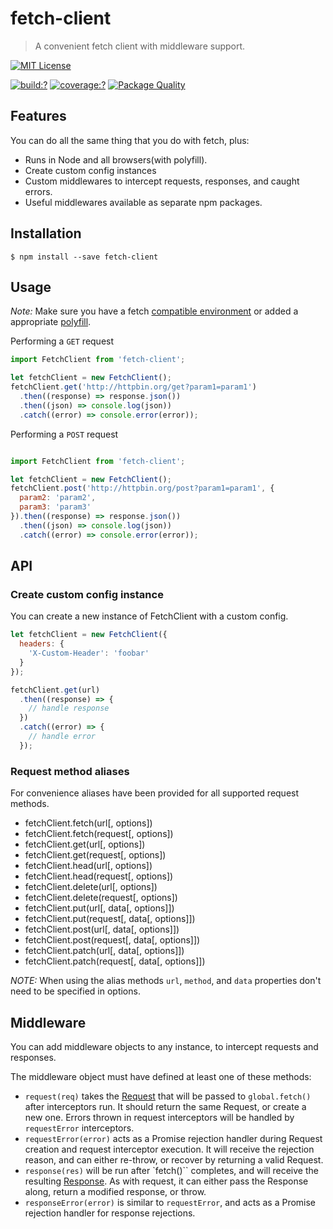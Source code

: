 # fetch-client

> A convenient fetch client with middleware support.

[![MIT License](https://img.shields.io/badge/license-MIT_License-green.svg?style=flat-square)](https://github.com/bubkoo/fetch-client/blob/master/LICENSE)

[![build:?](https://img.shields.io/travis/bubkoo/fetch-client/master.svg?style=flat-square)](https://travis-ci.org/bubkoo/fetch-client)
[![coverage:?](https://img.shields.io/coveralls/bubkoo/fetch-client/master.svg?style=flat-square)](https://coveralls.io/github/bubkoo/fetch-client)
[![Package Quality](http://npm.packagequality.com/shield/fetch-client.svg)](http://packagequality.com/#?package=fetch-client)


## Features

You can do all the same thing that you do with fetch, plus:

- Runs in Node and all browsers(with polyfill).
- Create custom config instances
- Custom middlewares to intercept requests, responses, and caught errors.
- Useful middlewares available as separate npm packages.

## Installation

```
$ npm install --save fetch-client
```

## Usage

*Note:* Make sure you have a fetch [compatible environment](http://caniuse.com/#search=fetch) or added a appropriate [polyfill](https://github.com/matthew-andrews/isomorphic-fetch).


Performing a `GET` request

```js
import FetchClient from 'fetch-client';

let fetchClient = new FetchClient();
fetchClient.get('http://httpbin.org/get?param1=param1')
  .then((response) => response.json())
  .then((json) => console.log(json))
  .catch((error) => console.error(error));
```

Performing a `POST` request

```js

import FetchClient from 'fetch-client';

let fetchClient = new FetchClient();
fetchClient.post('http://httpbin.org/post?param1=param1', {
  param2: 'param2',
  param3: 'param3'
}).then((response) => response.json())
  .then((json) => console.log(json))
  .catch((error) => console.error(error));
```

## API

### Create custom config instance

You can create a new instance of FetchClient with a custom config.

```js
let fetchClient = new FetchClient({
  headers: {
    'X-Custom-Header': 'foobar'
  }
});

fetchClient.get(url)
  .then((response) => {
    // handle response
  })
  .catch((error) => {
    // handle error
  });
```

### Request method aliases

For convenience aliases have been provided for all supported request methods.

- fetchClient.fetch(url[, options])
- fetchClient.fetch(request[, options])
- fetchClient.get(url[, options])
- fetchClient.get(request[, options])
- fetchClient.head(url[, options])
- fetchClient.head(request[, options])
- fetchClient.delete(url[, options])
- fetchClient.delete(request[, options])
- fetchClient.put(url[, data[, options]])
- fetchClient.put(request[, data[, options]])
- fetchClient.post(url[, data[, options]])
- fetchClient.post(request[, data[, options]])
- fetchClient.patch(url[, data[, options]])
- fetchClient.patch(request[, data[, options]])

*NOTE:* When using the alias methods `url`, `method`, and `data` properties don't need to be specified in options.


## Middleware

You can add middleware objects to any instance, to intercept requests and responses.

The middleware object must have defined at least one of these methods:

- `request(req)` takes the [Request](https://developer.mozilla.org/en-US/docs/Web/API/Request) that will be passed to `global.fetch()` after interceptors run. It should return the same Request, or create a new one. Errors thrown in request interceptors will be handled by `requestError` interceptors.
- `requestError(error)` acts as a Promise rejection handler during Request creation and request interceptor execution. It will receive the rejection reason, and can either re-throw, or recover by returning a valid Request.
- `response(res)` will be run after `fetch()`` completes, and will receive the resulting [Response](https://developer.mozilla.org/en-US/docs/Web/API/Response). As with request, it can either pass the Response along, return a modified response, or throw.
- `responseError(error)` is similar to `requestError`, and acts as a Promise rejection handler for response rejections.

